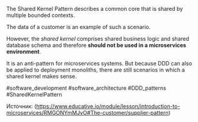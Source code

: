 The Shared Kernel Pattern describes a common core that is shared by multiple bounded contexts.

The data of a customer is an example of such a scenario.

However, the _shared kernel_ comprises shared business logic and shared database schema and therefore **should not be used in a microservices environment**.

It is an anti-pattern for microservices systems. But because DDD can also be applied to deployment monoliths, there are still scenarios in which a shared kernel makes sense.

#software_development #software_architecture #DDD_patterns 
#SharedKernelPattern

Источник: (https://www.educative.io/module/lesson/introduction-to-microservices/RMGONYmMJvO#The-customer/supplier-pattern)


